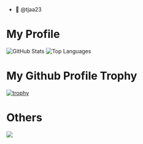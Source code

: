 - 👋 @tjaa23

# My Profile

![GitHub Stats](https://github-readme-stats.vercel.app/api?username=morita23&count_private=true&show_icons=true&theme=buefy)
![Top Languages](https://github-readme-stats.vercel.app/api/top-langs/?username=morita23&layout=compact&theme=buefy)

# My Github Profile Trophy

[![trophy](https://github-profile-trophy.vercel.app/?username=morita23)](https://github.com/morita23/morita23)

# Others

![](https://komarev.com/ghpvc/?username=morita23&color=green)
